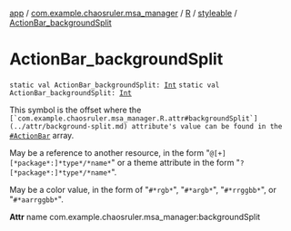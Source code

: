 [app](../../../index.md) / [com.example.chaosruler.msa_manager](../../index.md) / [R](../index.md) / [styleable](index.md) / [ActionBar_backgroundSplit](.)

# ActionBar_backgroundSplit

`static val ActionBar_backgroundSplit: `[`Int`](https://kotlinlang.org/api/latest/jvm/stdlib/kotlin/-int/index.html)
`static val ActionBar_backgroundSplit: `[`Int`](https://kotlinlang.org/api/latest/jvm/stdlib/kotlin/-int/index.html)

This symbol is the offset where the ``[`com.example.chaosruler.msa_manager.R.attr#backgroundSplit`](../attr/background-split.md) attribute's value can be found in the ``[`#ActionBar`](-action-bar.md) array.

May be a reference to another resource, in the form "`@[+][*package*:]*type*/*name*`" or a theme attribute in the form "`?[*package*:]*type*/*name*`".

May be a color value, in the form of "`#*rgb*`", "`#*argb*`", "`#*rrggbb*`", or "`#*aarrggbb*`".

**Attr**
name com.example.chaosruler.msa_manager:backgroundSplit

